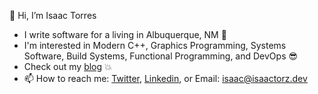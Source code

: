 👋 Hi, I’m Isaac Torres

- I write software for a living in Albuquerque, NM :cactus:
- I'm interested in Modern C++, Graphics Programming, Systems Software, Build Systems, Functional Programming, and DevOps :sunglasses:
- Check out my [blog](https://isaactorz.dev) :boom:
- 📫 How to reach me: [Twitter](https://twitter.com/isaactorz), [Linkedin](https://www.linkedin.com/in/isaactorz505), or Email: isaac@isaactorz.dev

<!---
isaactorz/isaactorz is a ✨ special ✨ repository because its `README.md` (this file) appears on your GitHub profile.
You can click the Preview link to take a look at your changes.
--->
